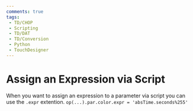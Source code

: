```yaml
---
comments: true
tags:
 - TD/CHOP
 - Scripting
 - TD/DAT
 - TD/Conversion
 - Python
 - TouchDesigner
---
```

# Assign an Expression via Script

When you want to assign an expression to a parameter via script you can use the `.expr` extention.
`op(...).par.color.expr = 'absTime.seconds%255'`
